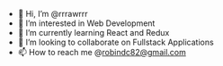 - 👋 Hi, I’m @rrrawrrr
- 👀 I’m interested in Web Development
- 🌱 I’m currently learning React and Redux
- 💞️ I’m looking to collaborate on Fullstack Applications
- 📫 How to reach me @robindc82@gmail.com

<!---
rrrawrrr/rrrawrrr is a ✨ special ✨ repository because its `README.md` (this file) appears on your GitHub profile.
You can click the Preview link to take a look at your changes.
--->

